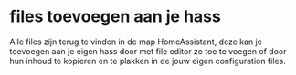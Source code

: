 # files toevoegen aan je hass

Alle files zijn terug te vinden in de map HomeAssistant, deze kan je toevoegen aan je eigen hass door met file editor ze toe te voegen of door hun inhoud te kopieren en te plakken in de jouw eigen configuration files.